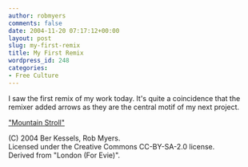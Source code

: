 ```yaml
---
author: robmyers
comments: false
date: 2004-11-20 07:17:12+00:00
layout: post
slug: my-first-remix
title: My First Remix
wordpress_id: 248
categories:
- Free Culture
---
```


I saw the first remix of my work today. It's quite a coincidence that the remixer added arrows as they are the central motif of my next project.  
  
["Mountain Stroll"](http://remixreading.org/www/files/mountain-stroll.svg)   
  
(C) 2004 Ber Kessels, Rob Myers.   
Licensed under the Creative Commons CC-BY-SA-2.0 license.   
Derived from "London (For Evie)".

  


